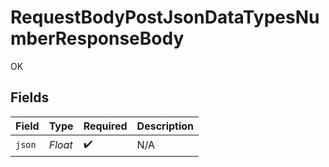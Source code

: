 # RequestBodyPostJsonDataTypesNumberResponseBody

OK


## Fields

| Field              | Type               | Required           | Description        |
| ------------------ | ------------------ | ------------------ | ------------------ |
| `json`             | *Float*            | :heavy_check_mark: | N/A                |